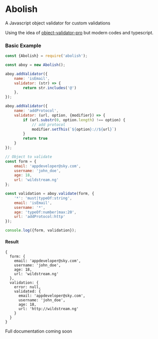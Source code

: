 # Abolish
A Javascript object validator for custom validations

Using the idea of [object-validator-pro](https://github.com/trapcodeio/object-validator-pro) but modern codes and typescript.

### Basic Example
```javascript
const {Abolish} = require('abolish');

const aboy = new Abolish();

aboy.addValidator({
    name: 'isEmail',
    validator: (str) => {
        return str.includes('@')
    },
});

aboy.addValidator({
    name: 'addProtocol',
    validator: (url, option, {modifier}) => {
        if (url.substr(0, option.length) !== option) {
            // add protocol
            modifier.setThis(`${option}://${url}`)
        }
        return true
    }
});

// Object to validate
const form = {
    email: 'appdeveloper@sky.com',
    username: 'john_doe',
    age: 18,
    url: 'wildstream.ng'
};

const validation = aboy.validate(form, {
    '*': 'must|typeOf:string',
    email: 'isEmail',
    username: '*',
    age: 'typeOf:number|max:20',
    url: 'addProtocol:http'
});

console.log({form, validation});
```

#### Result
```
{
  form: {
    email: 'appdeveloper@sky.com',
    username: 'john_doe',
    age: 18,
    url: 'wildstream.ng'
  },
  validation: {
    error: null,
    validated: {
      email: 'appdeveloper@sky.com',
      username: 'john_doe',
      age: 18,
      url: 'http://wildstream.ng'
    }
  }
}
```

Full documentation coming soon

